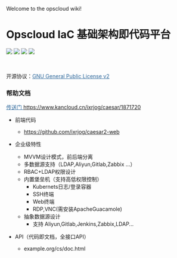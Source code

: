 Welcome to the opscloud wiki!

# Opscloud IaC 基础架构即代码平台
<img src="https://img.shields.io/badge/version-1.1.0-brightgreen.svg"></img>
<img src="https://img.shields.io/badge/java-8-brightgreen.svg"></img> 
<img src="https://img.shields.io/badge/springboot-2.2.2.RELEASE-brightgreen.svg"></img> 
<img src="https://img.shields.io/badge/mysql-8-brightgreen.svg"></img> 

<br>

开源协议：<a style="color:#2b669a" href="http://www.gnu.org/licenses/old-licenses/gpl-2.0.html" target="_blank">GNU General Public License v2</a>

### 帮助文档

<a style="color:#2b669a" href="https://www.kancloud.cn/ixrjog/caesar/1871720" target="_blank">传送门 https://www.kancloud.cn/ixrjog/caesar/1871720</a>
+ 前端代码
  + https://github.com/ixrjog/caesar2-web
  
+ 企业级特性
  + MVVM设计模式，前后端分离
  + 多数据源支持（LDAP,Aliyun,Gitlab,Zabbix ...）
  + RBAC+LDAP权限设计
  + 内置堡垒机（支持高低权限控制）
    + Kubernets日志/登录容器
    + SSH终端
    + Web终端
    + RDP,VNC(需安装ApacheGuacamole)
  + 抽象数据源设计
    + 支持 Aliyun,Gitlab,Jenkins,Zabbix,LDAP...

+ API（代码即文档，全接口API）
  + example.org/cs/doc.html

